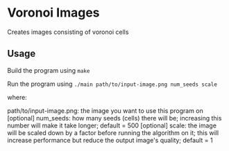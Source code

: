 # Voronoi Images
Creates images consisting of voronoi cells

## Usage

Build the program using
    `make`


Run the program using
    `./main path/to/input-image.png num_seeds scale`

where:

path/to/input-image.png: the image you want to use this program on
[optional] num_seeds: how many seeds (cells) there will be; increasing this number will make it take longer; default = 500
[optional] scale: the image will be scaled down by a factor before running the algorithm on it; this will increase performance but reduce the output image's quality; default = 1

